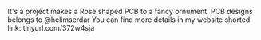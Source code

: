 It's a project makes a Rose shaped PCB to a fancy ornument. PCB designs belongs to @helimserdar
You can find more details in my website shorted link: tinyurl.com/372w4sja
